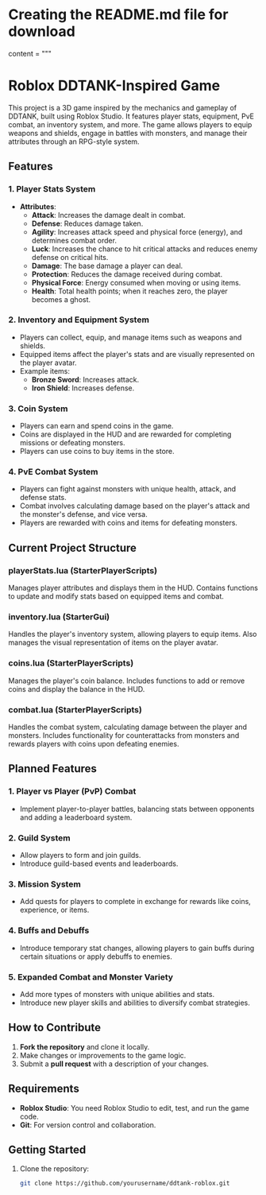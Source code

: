 # Creating the README.md file for download
content = """
# **Roblox DDTANK-Inspired Game**

This project is a 3D game inspired by the mechanics and gameplay of DDTANK, built using Roblox Studio. It features player stats, equipment, PvE combat, an inventory system, and more. The game allows players to equip weapons and shields, engage in battles with monsters, and manage their attributes through an RPG-style system.

## **Features**

### 1. **Player Stats System**
   - **Attributes**: 
     - **Attack**: Increases the damage dealt in combat.
     - **Defense**: Reduces damage taken.
     - **Agility**: Increases attack speed and physical force (energy), and determines combat order.
     - **Luck**: Increases the chance to hit critical attacks and reduces enemy defense on critical hits.
     - **Damage**: The base damage a player can deal.
     - **Protection**: Reduces the damage received during combat.
     - **Physical Force**: Energy consumed when moving or using items.
     - **Health**: Total health points; when it reaches zero, the player becomes a ghost.

### 2. **Inventory and Equipment System**
   - Players can collect, equip, and manage items such as weapons and shields.
   - Equipped items affect the player's stats and are visually represented on the player avatar.
   - Example items: 
     - **Bronze Sword**: Increases attack.
     - **Iron Shield**: Increases defense.

### 3. **Coin System**
   - Players can earn and spend coins in the game.
   - Coins are displayed in the HUD and are rewarded for completing missions or defeating monsters.
   - Players can use coins to buy items in the store.

### 4. **PvE Combat System**
   - Players can fight against monsters with unique health, attack, and defense stats.
   - Combat involves calculating damage based on the player's attack and the monster's defense, and vice versa.
   - Players are rewarded with coins and items for defeating monsters.

## **Current Project Structure**

### **playerStats.lua** (StarterPlayerScripts)
Manages player attributes and displays them in the HUD. Contains functions to update and modify stats based on equipped items and combat.

### **inventory.lua** (StarterGui)
Handles the player's inventory system, allowing players to equip items. Also manages the visual representation of items on the player avatar.

### **coins.lua** (StarterPlayerScripts)
Manages the player's coin balance. Includes functions to add or remove coins and display the balance in the HUD.

### **combat.lua** (StarterPlayerScripts)
Handles the combat system, calculating damage between the player and monsters. Includes functionality for counterattacks from monsters and rewards players with coins upon defeating enemies.

## **Planned Features**

### 1. **Player vs Player (PvP) Combat**
   - Implement player-to-player battles, balancing stats between opponents and adding a leaderboard system.

### 2. **Guild System**
   - Allow players to form and join guilds.
   - Introduce guild-based events and leaderboards.

### 3. **Mission System**
   - Add quests for players to complete in exchange for rewards like coins, experience, or items.

### 4. **Buffs and Debuffs**
   - Introduce temporary stat changes, allowing players to gain buffs during certain situations or apply debuffs to enemies.

### 5. **Expanded Combat and Monster Variety**
   - Add more types of monsters with unique abilities and stats.
   - Introduce new player skills and abilities to diversify combat strategies.

## **How to Contribute**

1. **Fork the repository** and clone it locally.
2. Make changes or improvements to the game logic.
3. Submit a **pull request** with a description of your changes.

## **Requirements**

- **Roblox Studio**: You need Roblox Studio to edit, test, and run the game code.
- **Git**: For version control and collaboration.

## **Getting Started**

1. Clone the repository:
   ```bash
   git clone https://github.com/yourusername/ddtank-roblox.git
